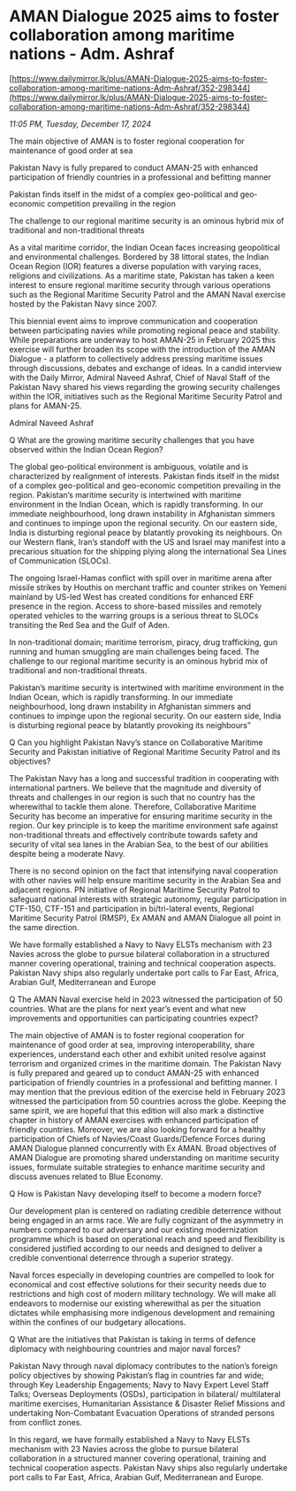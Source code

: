 # AMAN Dialogue 2025 aims to foster collaboration among maritime nations - Adm. Ashraf

[https://www.dailymirror.lk/plus/AMAN-Dialogue-2025-aims-to-foster-collaboration-among-maritime-nations-Adm-Ashraf/352-298344](https://www.dailymirror.lk/plus/AMAN-Dialogue-2025-aims-to-foster-collaboration-among-maritime-nations-Adm-Ashraf/352-298344)

*11:05 PM, Tuesday, December 17, 2024*

The main objective of AMAN is to foster regional cooperation for maintenance of good order at sea

Pakistan Navy is fully prepared to conduct AMAN-25 with enhanced participation of friendly countries in a professional and befitting manner

Pakistan finds itself in the midst of a complex geo-political and geo-economic competition prevailing in the region

The challenge to our regional maritime security is an ominous hybrid mix of traditional and non-traditional threats

As a vital maritime corridor, the Indian Ocean faces increasing geopolitical and environmental challenges. Bordered by 38 littoral states, the Indian Ocean Region (IOR) features a diverse population with varying races, religions and civilizations. As a maritime state, Pakistan has taken a keen interest to ensure regional maritime security through various operations such as the Regional Maritime Security Patrol and the AMAN Naval exercise hosted by the Pakistan Navy since 2007.

This biennial event aims to improve communication and cooperation between participating navies while promoting regional peace and stability.  While preparations are underway to host AMAN-25 in February 2025 this exercise will further broaden its scope with the introduction of the AMAN Dialogue - a platform to collectively address pressing maritime issues through discussions, debates and exchange of ideas. In a candid interview with the Daily Mirror, Admiral Naveed Ashraf, Chief of Naval Staff of the Pakistan Navy shared his views regarding the growing security challenges within the IOR, initiatives such as the Regional Maritime Security Patrol and plans for AMAN-25.

Admiral Naveed Ashraf

Q What are the growing maritime security challenges that you have observed within the Indian Ocean Region?

The global geo-political environment is ambiguous, volatile and is characterized by realignment of interests. Pakistan finds itself in the midst of a complex geo-political and geo-economic competition prevailing in the region. Pakistan’s maritime security is intertwined with maritime environment in the Indian Ocean, which is rapidly transforming. In our immediate neighbourhood, long drawn instability in Afghanistan simmers and continues to impinge upon the regional security. On our eastern side, India is disturbing regional peace by blatantly provoking its neighbours. On our Western flank, Iran’s standoff with the US and Israel may manifest into a precarious situation for the shipping plying along the international Sea Lines of Communication (SLOCs).

The ongoing Israel-Hamas conflict with spill over in maritime arena after missile strikes by Houthis on merchant traffic and counter strikes on Yemeni mainland by US-led West has created conditions for enhanced ERF presence in the region. Access to shore-based missiles and remotely operated vehicles to the warring groups is a serious threat to SLOCs transiting the Red Sea and the Gulf of Aden.

In non-traditional domain; maritime terrorism, piracy, drug trafficking, gun running and human smuggling are main challenges being faced. The challenge to our regional maritime security is an ominous hybrid mix of traditional and non-traditional threats.

Pakistan’s maritime security is intertwined with maritime environment in the Indian Ocean, which is rapidly transforming. In our immediate neighbourhood, long drawn instability in Afghanistan simmers and continues to impinge upon the regional security. On our eastern side, India is disturbing regional peace by blatantly provoking its neighbours”

Q Can you highlight Pakistan Navy’s stance on Collaborative Maritime Security and Pakistan initiative of Regional Maritime Security Patrol and its objectives?

The Pakistan Navy has a long and successful tradition in cooperating with international partners. We believe that the magnitude and diversity of threats and challenges in our region is such that no country has the wherewithal to tackle them alone. Therefore, Collaborative Maritime Security has become an imperative for ensuring maritime security in the region. Our key principle is to keep the maritime environment safe against non-traditional threats and effectively contribute towards safety and security of vital sea lanes in the Arabian Sea, to the best of our abilities despite being a moderate Navy.

There is no second opinion on the fact that intensifying naval cooperation with other navies will help ensure maritime security in the Arabian Sea and adjacent regions. PN initiative of Regional Maritime Security Patrol to safeguard national interests with strategic autonomy, regular participation in CTF-150, CTF-151 and participation in bi/tri-lateral events, Regional Maritime Security Patrol (RMSP), Ex AMAN and AMAN Dialogue all point in the same direction.

We have formally established a Navy to Navy ELSTs mechanism with 23 Navies across the globe to pursue bilateral collaboration in a structured manner covering operational, training and technical cooperation aspects. Pakistan Navy ships also regularly undertake port calls to Far East, Africa, Arabian Gulf, Mediterranean and Europe

Q The AMAN Naval exercise held in 2023 witnessed the participation of 50 countries. What are the plans for next year’s event and what new improvements and opportunities can participating countries expect?

The main objective of AMAN is to foster regional cooperation for maintenance of good order at sea, improving interoperability, share experiences, understand each other and exhibit united resolve against terrorism and organized crimes in the maritime domain. The Pakistan Navy is fully prepared and geared up to conduct AMAN-25 with enhanced participation of friendly countries in a professional and befitting manner. I may mention that the previous edition of the exercise held in February 2023 witnessed the participation from 50 countries across the globe. Keeping the same spirit, we are hopeful that this edition will also mark a distinctive chapter in history of AMAN exercises with enhanced participation of friendly countries. Moreover, we are also looking forward for a healthy participation of Chiefs of Navies/Coast Guards/Defence Forces during AMAN Dialogue planned concurrently with Ex AMAN. Broad objectives of AMAN Dialogue are promoting shared understanding on maritime security issues, formulate suitable strategies to enhance maritime security and discuss avenues related to Blue Economy.

Q How is Pakistan Navy developing itself to become a modern force?

Our development plan is centered on radiating credible deterrence without being engaged in an arms race. We are fully cognizant of the asymmetry in numbers compared to our adversary and our existing modernization programme which is based on operational reach and speed and flexibility is considered justified according to our needs and designed to deliver a credible conventional deterrence through a superior strategy.

Naval forces especially in developing countries are compelled to look for economical and cost effective solutions for their security needs due to restrictions and high cost of modern military technology. We will make all endeavors to modernise our existing wherewithal as per the situation dictates while emphasising more indigenous development and remaining within the confines of our budgetary allocations.

Q What are the initiatives that Pakistan is taking in terms of defence diplomacy with neighbouring countries and major naval forces?

Pakistan Navy through naval diplomacy contributes to the nation’s foreign policy objectives by showing Pakistan’s flag in countries far and wide; through Key Leadership Engagements; Navy to Navy Expert Level Staff Talks; Overseas Deployments (OSDs), participation in bilateral/ multilateral maritime exercises, Humanitarian Assistance & Disaster Relief Missions and undertaking Non-Combatant Evacuation Operations of stranded persons from conflict zones.

In this regard, we have formally established a Navy to Navy ELSTs mechanism with 23 Navies across the globe to pursue bilateral collaboration in a structured manner covering operational, training and technical cooperation aspects. Pakistan Navy ships also regularly undertake port calls to Far East, Africa, Arabian Gulf, Mediterranean and Europe.


